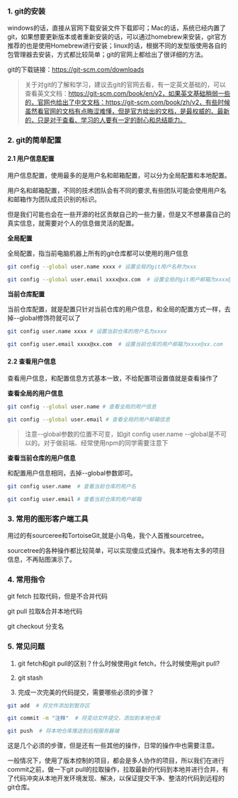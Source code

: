 ### 1. git的安装

windows的话，直接从官网下载安装文件下载即可；Mac的话，系统已经内置了git，如果想要更新版本或者重新安装的话，可以通过homebrew来安装，git官方推荐的也是使用Homebrew进行安装；linux的话，根据不同的发型版使用各自的包管理器去安装，方式都比较简单；git的官网上都给出了很详细的方法。

git的下载链接：https://git-scm.com/downloads

> 关于对git的了解和学习，建议去git的官网去看，有一定英文基础的，可以查看英文文档：https://git-scm.com/book/en/v2，如果英文基础稍弱一些的，官网也给出了中文文档：https://git-scm.com/book/zh/v2，有些时候虽然看官网的文档有点晦涩难懂，但是官方给出的文档，是最权威的、最新的，只是对于查看、学习的人要有一定的耐心和总结能力。
### 2. git的简单配置

#### 2.1 用户信息配置

用户信息配置，使用最多的是用户名和邮箱配置，可以分为全局配置和本地配置。

用户名和邮箱配置，不同的技术团队会有不同的要求,有些团队可能会使用用户名和邮箱作为团队成员识别的标识。

但是我们可能也会在一些开源的社区贡献自己的一些力量，但是又不想暴露自己的真实信息，就需要对个人的信息做灵活的配置。

**全局配置**

全局配置，指当前电脑机器上所有的git仓库都可以使用的用户信息

```bash
git config --global user.name xxxx # 设置全局的git用户名称为xxx

git config --global user.email xxxx@xx.com  # 设置全局的git用户邮箱为xxxx@xx.com
```

**当前仓库配置**

当前仓库配置，就是配置只针对当前仓库的用户信息，和全局的配置方式一样，去掉--global修饰符就可以了

```bash
git config user.name xxxx # 设置当前仓库的用户名为xxxx

git config user.email xxxx@xx.com  # 设置当前仓库的用户邮箱为xxxx@xx.com
```

#### 2.2 查看用户信息

查看用户信息，和配置信息方式基本一致，不给配置项设置值就是查看操作了

**查看全局的用户信息**

```bash
git config --global user.name # 查看全局的用户信息

git config --global user.email # 查看全局的用户邮箱信息
```

> 注意--global参数的位置不可变，如git config user.name --global是不可以的。对于做前端、经常使用npm的同学需要注意下

**查看当前仓库的用户信息**

和配置用户信息相同，去掉--global参数即可。

```bash
git config user.name  # 查看当前仓库的用户名

git config user.email # 查看当前仓库的用户邮箱
```

### 3. 常用的图形客户端工具

用过的有sourceree和TortoiseGit,就是小乌龟，我个人首推sourcetree。

sourcetree的各种操作都比较简单，可以实现傻瓜式操作。我本地有太多的项目信息，不再贴图演示了。

### 4. 常用指令

git fetch  拉取代码，但是不合并代码

git pull  拉取&合并本地代码

git checkout 分支名


### 5. 常见问题

1. git fetch和git pull的区别？什么时候使用git fetch，什么时候使用git pull?

2. git stash

3. 完成一次完美的代码提交，需要哪些必须的步骤？

```bash
git add  # 将文件添加到暂存区

git commit -m "注释"  # 将变动文件提交，添加到本地仓库

git push  # 将本地仓库推送到远程服务器端
```

这是几个必须的步骤，但是还有一些其他的操作，日常的操作中也需要注意。

一般情况下，使用了版本控制的项目，都会是多人协作的项目，所以我们在进行commit之前，做一下git pull的拉取操作，拉取最新的代码到本地并进行合并，有了代码冲突从本地开发环境发现、解决，以保证提交干净、整洁的代码到远程的git仓库。